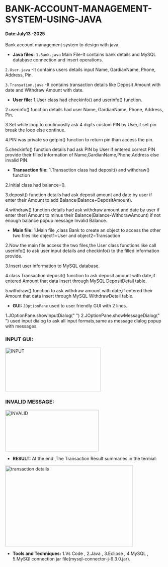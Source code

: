 # BANK-ACCOUNT-MANAGEMENT-SYSTEM-USING-JAVA
#### Date:July13 -2025
Bank account management system to design with java.

- **Java files:**
`1.Bank.java` Main File-It contains bank details and MySQL database connection and insert operations.

`2.User.java` -It contains users details input Name, GardianName, Phone, Address, Pin.

`3.Transation.java` -It contains transaction details like Deposit Amount with date and Withdraw Amount with date.

- **User file:**
1.User class had checkinfo() and userinfo() function.
  
2.userinfo() function details had user Name, GardianName, Phone, Address, Pin.

3.Set while loop to continuoslly ask 4 digits custom PIN by User,if set pin break the loop else continue.

4.PIN was private so getpin() function to return pin than access the pin.

5.checkinfo() function details had ask PIN by User if entered correct PIN provide their filled information of Name,GardianName,Phone,Address else invalid PIN.

- **Transaction file:**
1.Transaction class had deposit() and withdraw() function
  
2.Initial class had balance=0.

3.deposit() function details had ask deposit amount and date by user if enter their Amount to add Balance(Balance+DepositAmount).

4.withdraw() function details had ask withdraw amount and date by user if enter theri Amount to minus their Balance(Balance-WithdrawAmount) if not enough balance popup message Invalid Balance.

- **Main file:**
1.Main file ,class Bank to create an object to access the other two files like object1=User and object2=Transaction
  
2.Now the main file access the two files,the User class functions like call userinfo() to ask user input details and checkinfo() to the filled information provide.

3.Insert user information to MySQL database.

4.class Transaction deposit() function to ask deposit amount with date,if entered Amount that data insert through MySQL DepositDetail table.

5.withdraw() function to ask withdraw amount with date,if entered their Amount that data insert through MySQL WithdrawDetail table.

- **GUI:**
`JOptionPane` used to user friendly GUI with 2 lines.

1.JOptionPane.showInputDialog(" ") 
2.JOptionPane.showMessageDialog(" ")
used input dialog to ask all input formats,same as message dialog popup with messages.

  ### INPUT GUI:
<img width="304" height="139" alt="INPUT" src="https://github.com/user-attachments/assets/eeefd078-8232-49ff-8bbc-17a5ae5a8d4e" />

### INVALID MESSAGE:
<img width="297" height="132" alt="INVALID" src="https://github.com/user-attachments/assets/a0abc86f-b57e-43db-a35f-8a0079c1dc03" />

- **RESULT:**
At the end ,The Transaction Result summaries in the termial:
<img width="406" height="257" alt="transaction details" src="https://github.com/user-attachments/assets/b4f2a85b-f56c-4685-8aa0-e662ae84fefa" />

- **Tools and Techniques:**
1.Vs Code ,
2.Java ,
3.Eclipse ,
4.MySQL ,
5.MySQl connection jar file(mysql-connector-j-9.3.0.jar).

